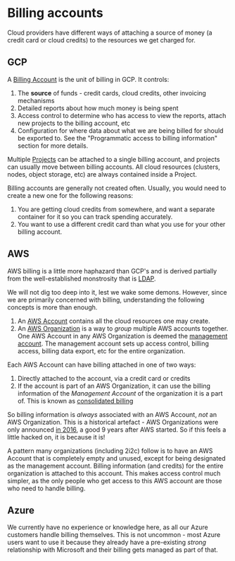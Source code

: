 # Billing accounts

Cloud providers have different ways of attaching a source of money
(a credit card or cloud credits) to the resources we get charged for.

## GCP

A [Billing Account](https://cloud.google.com/billing/docs/how-to/manage-billing-account)
is the unit of billing in GCP. It controls:

1. The **source** of funds - credit cards, cloud credits, other invoicing mechanisms
2. Detailed reports about how much money is being spent
3. Access control to determine who has access to view the reports, attach new projects to the billing account, etc
4. Configuration for where data about what we are being billed for should be
   exported to. See the "Programmatic access to billing information" section
   for more details.

Multiple [Projects](https://cloud.google.com/storage/docs/projects) can
be attached to a single billing account, and projects can usually move
between billing accounts. All cloud resources (clusters, nodes, object storage,
etc) are always contained inside a Project.

Billing accounts are generally not created often. Usually, you would need to
create a new one for the following reasons:

1. You are getting cloud credits from somewhere, and want a separate container
   for it so you can track spending accurately.
2. You want to use a different credit card than what you use for your other
   billing account.

## AWS

AWS billing is a little more haphazard than GCP's and is derived partially
from the well-established monstrosity that is [LDAP](https://en.wikipedia.org/wiki/Lightweight_Directory_Access_Protocol).

We will not dig too deep into it, lest we wake some demons. However, since
we are primarily concerned with billing, understanding the following concepts
is more than enough.

1. An [AWS Account](https://docs.aws.amazon.com/organizations/latest/userguide/orgs_getting-started_concepts.html#account)
   contains all the cloud resources one may create.
2. An [AWS Organization](https://docs.aws.amazon.com/organizations/latest/userguide/orgs_introduction.html)
   is a way to *group* multiple AWS accounts together. One AWS Account in
   any AWS Organization is deemed the [management account](https://docs.aws.amazon.com/organizations/latest/userguide/orgs_getting-started_concepts.html#account).
   The management account sets up access control, billing access, billing
   data export, etc for the entire organization.

Each AWS Account can have billing attached in one of two ways:

1. Directly attached to the account, via a credit card or credits
2. If the account is part of an AWS Organization, it can use the billing
   information of the *Management Account* of the organization it is a
   part of. This is known as [consolidated billing](https://docs.aws.amazon.com/awsaccountbilling/latest/aboutv2/consolidated-billing.html)

So billing information is *always* associated with an AWS Account,
*not* an AWS Organization. This is a historical artefact - AWS Organizations
were only announced [in 2016](https://aws.amazon.com/about-aws/whats-new/2016/11/announcing-aws-organizations-now-in-preview/),
a good 9 years after AWS started. So if this feels a little hacked on,
it is because it is!

A pattern many organizations (including 2i2c) follow is to have an AWS Account
that is completely empty and unused, except for being designated as the
management account. Billing information (and credits) for the entire
organization is attached to this account. This makes access control much
simpler, as the only people who get access to this AWS account are those
who need to handle billing.

## Azure

We currently have no experience or knowledge here, as all our Azure
customers handle billing themselves. This is not uncommon - most Azure
users want to use it because they already have a pre-existing *strong*
relationship with Microsoft and their billing gets managed as part of
that.

